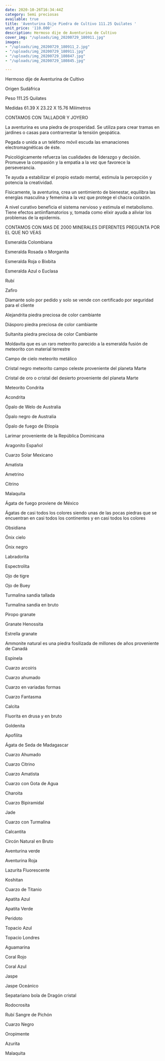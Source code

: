 ```yaml
---
date: 2020-10-26T16:34:44Z
category: Semi preciosas
available: true
title: 'Aventurina Dije Piedra de Cultivo 111.25 Quilates '
unit_price: '110.000'
description: Hermoso dije de Aventurina de Cultivo
cover_img: "/uploads/img_20200729_180911.jpg"
images:
- "/uploads/img_20200729_180911_2.jpg"
- "/uploads/img_20200729_180911.jpg"
- "/uploads/img_20200729_180847.jpg"
- "/uploads/img_20200729_180845.jpg"

---
```

Hermoso dije de Aventurina de Cultivo

Origen Sudáfrica

Peso 111.25 Quilates 

Medidas 61.39 X 23.22 X 15.76 Milímetros 

CONTAMOS CON TALLADOR Y JOYERO 

La aventurina es una piedra de prosperidad. Se utiliza para crear tramas en jardines o casas para contrarrestar la tensión geopática.

Pegada o unida a un teléfono móvil escuda las emanaciones electromagnéticas de éste.

Psicológicamente refuerza las cualidades de liderazgo y decisión. Promueve la compasión y la empatía a la vez que favorece la perseverancia.

Te ayuda a estabilizar el propio estado mental, estimula la percepción y potencia la creatividad.

Físicamente, la aventurina, crea un sentimiento de bienestar, equilibra las energías masculina y femenina a la vez que protege el chacra corazón.

A nivel curativo beneficia el sistema nervioso y estimula el metabolismo. Tiene efectos antiinflamatorios y, tomada como elixir ayuda a aliviar los problemas de la epidermis.

CONTAMOS CON MAS DE 2000 MINERALES DIFERENTES PREGUNTA POR EL QUE NO VEAS

Esmeralda Colombiana 

Esmeralda Rosada o Morganita

Esmeralda Roja o Bixbita

Esmeralda Azul o Euclasa 

Rubí 

Zafiro 

Diamante solo por pedido y solo se vende con certificado por seguridad para el cliente

Alejandrita piedra preciosa de color cambiante 

Diásporo piedra preciosa de color cambiante 

Sultanita piedra preciosa de color Cambiante 

Moldavita que es un raro meteorito parecido a la esmeralda fusión de meteorito con material terrestre 

Campo de cielo meteorito metálico 

Cristal negro meteorito campo celeste proveniente del planeta Marte 

Cristal de oro o cristal del desierto proveniente del planeta Marte 

Meteorito Condrita 

Acondrita 

Ópalo de Welo de Australia 

Ópalo negro de Australia 

Ópalo de fuego de Etiopía 

Larimar proveniente de la República Dominicana 

Aragonito Español 

Cuarzo Solar Mexicano 

Amatista 

Ametrino 

Citrino 

Malaquita 

Ágata de fuego proviene de México 

Ágatas de casi todos los colores siendo unas de las pocas piedras que se encuentran en casi todos los continentes y en casi todos los colores 

Obsidiana 

Ónix cielo 

Ónix negro 

Labradorita 

Espectrolita

Ojo de tigre 

Ojo de Buey

Turmalina sandia tallada 

Turmalina sandia en bruto 

Piropo granate 

Granate Henossita

Estrella granate 

Ammonite natural es una piedra fosilizada de millones de años proveniente de Canadá 

Espinela 

Cuarzo arcoíris 

Cuarzo ahumado 

Cuarzo en variadas formas 

Cuarzo Fantasma 

Calcita 

Fluorita en drusa y en bruto 

Goldenita 

Apofilita 

Ágata de Seda de Madagascar 

Cuarzo Ahumado 

Cuarzo Citrino 

Cuarzo Amatista 

Cuarzo con Gota de Agua 

Charoita 

Cuarzo Bipiramidal 

Jade 

Cuarzo con Turmalina

Calcantita

Circón Natural en Bruto

Aventurina verde 

Aventurina Roja

Lazurita Fluorescente 

Koshitan

Cuarzo de Titanio

Apatita Azul 

Apatita Verde 

Peridoto

Topacio Azul 

Topacio Londres

Aguamarina 

Coral Rojo 

Coral Azul 

Jaspe 

Jaspe Oceánico 

Sepatariano bola de Dragón cristal 

Rodocrosita 

Rubí Sangre de Pichón 

Cuarzo Negro 

Oropimente 

Azurita 

Malaquita